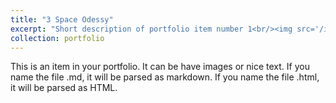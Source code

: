```yaml
---
title: "3 Space Odessy"
excerpt: "Short description of portfolio item number 1<br/><img src='/images/Portfolio-YC_09.png'>\n<img src='/images/Portfolio-YC_10.png'>\n<img src='/images/Portfolio-YC_11.png'>\n<img src='/images/Portfolio-YC_12.png'>\n<img src='/images/Portfolio-YC_13.png'>\n<img src='/images/Portfolio-YC_14.png'>\n<img src='/images/Portfolio-YC_15.png'>\n<img src='/images/Portfolio-YC_16.png'>\n<img src='/images/Portfolio-YC_17.png'>"
collection: portfolio
---
```


This is an item in your portfolio. It can be have images or nice text. If you name the file .md, it will be parsed as markdown. If you name the file .html, it will be parsed as HTML. 
